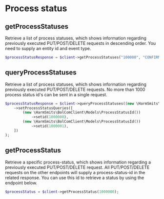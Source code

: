 # Process status

## getProcessStatuses

Retrieve a list of process statuses, which shows information regarding previously executed PUT/POST/DELETE requests in
descending order. You need to supply an entity id and event type.

```php
$processStatusResponse = $client->getProcessStatuses("100000", "CONFIRM_SHIPMENT");
```

## queryProcessStatuses

Retrieve a list of process statuses, which shows information regarding previously executed PUT/POST/DELETE requests. No
more than 1000 process status id's can be sent in a single request.

```php
$processStatusResponse = $client->queryProcessStatuses((new \HarmSmits\BolComClient\Models\BulkProcessStatusRequest())
    ->setProcessStatusQueries([
        (new \HarmSmits\BolComClient\Models\ProcessStatusId())
            ->setid(1000000),
        (new \HarmSmits\BolComClient\Models\ProcessStatusId())
            ->setid(1000001), 
    ])
);
```

## getProcessStatus

Retrieve a specific process-status, which shows information regarding a previously executed PUT/POST/DELETE request.
All PUT/POST/DELETE requests on the other endpoints will supply a process-status-id in the related response. You can use
this id to retrieve a status by using the endpoint below.

```php
$processStatus = $client->getProcessStatus(1000000);
```